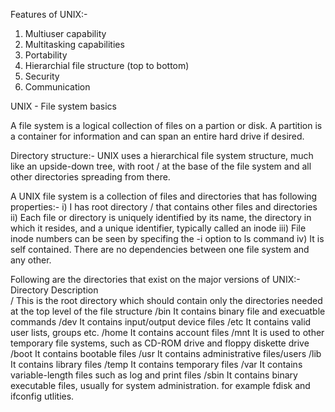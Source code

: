 
Features of UNIX:-
1) Multiuser capability
2) Multitasking capabilities
3) Portability
4) Hierarchial file structure (top to bottom)
5) Security
6) Communication

UNIX - File system basics

A file system is a logical collection of files on a partion or disk. 
A partition is a container for information and can span an entire hard drive if desired.

Directory structure:-
UNIX uses a hierarchical file system structure, much like an upside-down tree, with root / at the
base of the file system and all other directories spreading from there.

A UNIX file system is a collection of files and directories that has following properties:-
i) I has root directory / that contains other files and directories
ii) Each file or directory is uniquely identified by its name, the directory in which it resides,
    and a unique identifier, typically called an inode
iii) File inode numbers can be seen by specifing the -i option to ls command
iv) It is self contained. There are no dependencies between one file system and any other.

Following are the directories that exist on the major versions of UNIX:-
Directory   	Description        
/		This is the root directory which should contain only the directories needed
               	at the top level of the file structure
/bin 		It contains binary file and execuatble commands
/dev  		It contains input/output device files
/etc  		It contains valid user lists, groups etc.
/home  		It contains account files
/mnt		It is used to other temporary file systems, such as CD-ROM drive and 
                floppy diskette drive  
/boot  		It contains bootable files
/usr  		It contains administrative files/users
/lib  		It contains library files
/temp 		It contains temporary files
/var 		It contains variable-length files such as log and print files
/sbin		It contains binary executable files, usually for system administration. 
       		for example fdisk and ifconfig  utlities.
